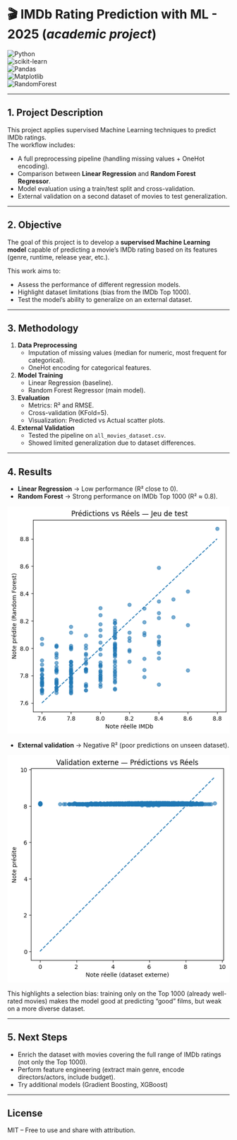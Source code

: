# 🎬 IMDb Rating Prediction with ML - 2025 (*academic project*)

![Python](https://urldefense.com/v3/__https://img.shields.io/badge/Python-3.9-blue__;!!JmtQ7uFmLckTLA!8odC85lDCGVE5j5w1jYIwb6b32ysxAWrXCnhusoUod_dnwIhNnL3NLdK46ORFBZ1R-bvwR6p4iER3_qffrduAxHwkAM$)  
![scikit-learn](https://urldefense.com/v3/__https://img.shields.io/badge/scikit--learn-1.3-orange__;!!JmtQ7uFmLckTLA!8odC85lDCGVE5j5w1jYIwb6b32ysxAWrXCnhusoUod_dnwIhNnL3NLdK46ORFBZ1R-bvwR6p4iER3_qffrdud4U9bSw$)  
![Pandas](https://urldefense.com/v3/__https://img.shields.io/badge/Pandas-Data*20Analysis-lightblue__;JQ!!JmtQ7uFmLckTLA!8odC85lDCGVE5j5w1jYIwb6b32ysxAWrXCnhusoUod_dnwIhNnL3NLdK46ORFBZ1R-bvwR6p4iER3_qffrduuT1xeoQ$)  
![Matplotlib](https://urldefense.com/v3/__https://img.shields.io/badge/Matplotlib-Visualization-yellow__;!!JmtQ7uFmLckTLA!8odC85lDCGVE5j5w1jYIwb6b32ysxAWrXCnhusoUod_dnwIhNnL3NLdK46ORFBZ1R-bvwR6p4iER3_qffrduQXJtbAc$)  
![RandomForest](https://urldefense.com/v3/__https://img.shields.io/badge/Model-RandomForest-green__;!!JmtQ7uFmLckTLA!8odC85lDCGVE5j5w1jYIwb6b32ysxAWrXCnhusoUod_dnwIhNnL3NLdK46ORFBZ1R-bvwR6p4iER3_qffrdu6q7p9xo$)  

---

## 1. Project Description  

This project applies supervised Machine Learning techniques to predict IMDb ratings.  
The workflow includes:  
- A full preprocessing pipeline (handling missing values + OneHot encoding).  
- Comparison between **Linear Regression** and **Random Forest Regressor**.  
- Model evaluation using a train/test split and cross-validation.  
- External validation on a second dataset of movies to test generalization.  

---

## 2. Objective 

The goal of this project is to develop a **supervised Machine Learning model** capable of predicting a movie’s IMDb rating based on its features (genre, runtime, release year, etc.).  

This work aims to:  
- Assess the performance of different regression models.  
- Highlight dataset limitations (bias from the IMDb Top 1000).  
- Test the model’s ability to generalize on an external dataset.  

---

## 3. Methodology  
1. **Data Preprocessing**  
   - Imputation of missing values (median for numeric, most frequent for categorical).  
   - OneHot encoding for categorical features.  
2. **Model Training**  
   - Linear Regression (baseline).  
   - Random Forest Regressor (main model).  
3. **Evaluation**  
   - Metrics: R² and RMSE.  
   - Cross-validation (KFold=5).  
   - Visualization: Predicted vs Actual scatter plots.  
4. **External Validation**  
   - Tested the pipeline on `all_movies_dataset.csv`.  
   - Showed limited generalization due to dataset differences.  

---

## 4. Results  
- **Linear Regression** → Low performance (R² close to 0).  
- **Random Forest** → Strong performance on IMDb Top 1000 (R² ≈ 0.8).
  
![Predicted vs Actual IMDb Ratings](02_Graphs/Predicted_vs_Actual_IMDb_Ratings.png)

- **External validation** → Negative R² (poor predictions on unseen dataset).

![External Validation IMDb Ratings](02_Graphs/External_Validation_IMDb_Ratings.png)

This highlights a selection bias: training only on the Top 1000 (already well-rated movies) makes the model good at predicting “good” films, but weak on a more diverse dataset.  

---

## 5. Next Steps

- Enrich the dataset with movies covering the full range of IMDb ratings (not only the Top 1000).
- Perform feature engineering (extract main genre, encode directors/actors, include budget).
- Try additional models (Gradient Boosting, XGBoost)

---

## License
MIT – Free to use and share with attribution.  
